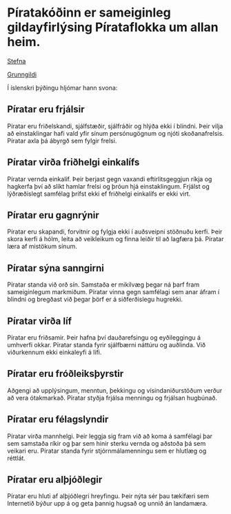 # Píratakóðinn er sameiginleg gildayfirlýsing Pírataflokka um allan heim.

[Stefna](README.md)

[Grunngildi](grunngildi.md)

Í íslenskri þýðingu hljómar hann svona:

## Píratar eru frjálsir
Píratar eru friðelskandi, sjálfstæðir, sjálfráðir og hlýða ekki í blindni. Þeir vilja að einstaklingar hafi vald yfir sínum persónugögnum og njóti skoðanafrelsis. Píratar axla þá ábyrgð sem fylgir frelsi.

## Píratar virða friðhelgi einkalífs
Píratar vernda einkalíf. Þeir berjast gegn vaxandi eftirlitsgeggjun ríkja og hagkerfa því að slíkt hamlar frelsi og þróun hjá einstaklingum. Frjálst og lýðræðislegt samfélag þrífst ekki ef friðhelgi einkalífs er ekki virt.

## Píratar eru gagnrýnir
Píratar eru skapandi, forvitnir og fylgja ekki í auðsveipni stöðnuðu kerfi. Þeir skora kerfi á hólm, leita að veikleikum og finna leiðir til að lagfæra þá. Píratar læra af mistökum sínum.

## Píratar sýna sanngirni
Píratar standa við orð sín. Samstaða er mikilvæg þegar ná þarf fram sameiginlegum markmiðum. Píratar vinna gegn samfélagi sem anar áfram í blindni og bregðast við þegar þörf er á siðferðislegu hugrekki.

## Píratar virða líf
Píratar eru friðsamir. Þeir hafna því dauðarefsingu og eyðileggingu á umhverfi okkar. Píratar standa fyrir sjálfbærni náttúru og auðlinda. Við viðurkennum ekki einkaleyfi á lífi.

## Píratar eru fróðleiksþyrstir
Aðgengi að upplýsingum, menntun, þekkingu og vísindaniðurstöðum verður að vera ótakmarkað. Píratar styðja frjálsa menningu og frjálsan hugbúnað.

## Píratar eru félagslyndir
Píratar virða mannhelgi. Þeir leggja sig fram við að koma á samfélagi þar sem samstaða ríkir og þar sem hinir sterku vernda og aðstoða þá sem veikari eru. Píratar standa fyrir stjórnmálamenningu sem er hlutlæg og réttlát.

## Píratar eru alþjóðlegir
Píratar eru hluti af alþjóðlegri hreyfingu. Þeir nýta sér þau tækifæri sem Internetið býður upp á og geta þannig hugsað og unnið án landamæra.
